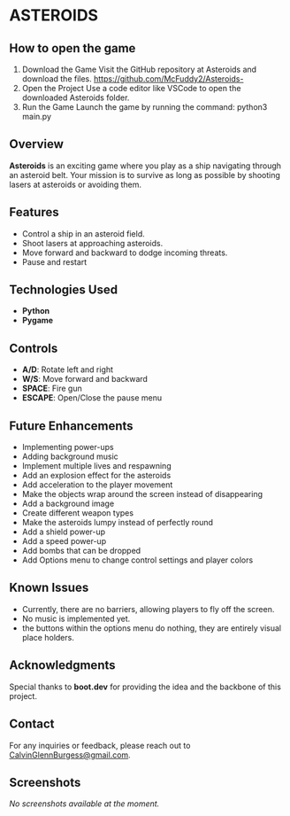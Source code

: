 # ASTEROIDS

## How to open the game
1. Download the Game
    Visit the GitHub repository at Asteroids and download the files.
        https://github.com/McFuddy2/Asteroids-
2. Open the Project
    Use a code editor like VSCode to open the downloaded Asteroids folder.
3. Run the Game
    Launch the game by running the command:
        python3 main.py

## Overview
**Asteroids** is an exciting game where you play as a ship navigating through an asteroid belt. Your mission is to survive as long as possible by shooting lasers at asteroids or avoiding them. 

## Features
- Control a ship in an asteroid field.
- Shoot lasers at approaching asteroids.
- Move forward and backward to dodge incoming threats.
- Pause and restart

## Technologies Used
- **Python**
- **Pygame**

## Controls
- **A/D**: Rotate left and right
- **W/S**: Move forward and backward
- **SPACE**: Fire gun
- **ESCAPE**: Open/Close the pause menu

## Future Enhancements
- Implementing power-ups
- Adding background music
- Implement multiple lives and respawning
- Add an explosion effect for the asteroids
- Add acceleration to the player movement
- Make the objects wrap around the screen instead of disappearing
- Add a background image
- Create different weapon types
- Make the asteroids lumpy instead of perfectly round
- Add a shield power-up
- Add a speed power-up
- Add bombs that can be dropped
- Add Options menu to change control settings and player colors

## Known Issues
- Currently, there are no barriers, allowing players to fly off the screen.
- No music is implemented yet.
- the buttons within the options menu do nothing, they are entirely visual place holders.

## Acknowledgments
Special thanks to **boot.dev** for providing the idea and the backbone of this project.

## Contact
For any inquiries or feedback, please reach out to [CalvinGlennBurgess@gmail.com](mailto:CalvinGlennBurgess@gmail.com).

## Screenshots
*No screenshots available at the moment.*
